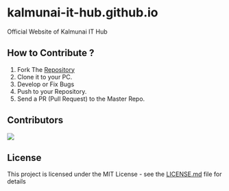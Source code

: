 # kalmunai-it-hub.github.io
Official Website of Kalmunai IT Hub

## How to Contribute ?

1. Fork The [Repository](https://github.com/Kalmunai-IT-Hub/kalmunai-it-hub.github.io)
2. Clone it to your PC.
3. Develop or Fix Bugs
4. Push to your Repository.
5. Send a PR (Pull Request) to the Master Repo.


## Contributors

<a href="https://github.com/Kalmunai-IT-Hub/kalmunai-it-hub.github.io/graphs/contributors">
  <img src="https://contrib.rocks/image?repo=Kalmunai-IT-Hub/kalmunai-it-hub.github.io" />
</a>


## License

This project is licensed under the MIT License - see the [LICENSE.md]() file for details


